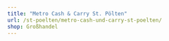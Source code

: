 ```yaml
---
title: "Metro Cash & Carry St. Pölten"
url: /st-poelten/metro-cash-und-carry-st-poelten/
shop: Großhandel
---
```

